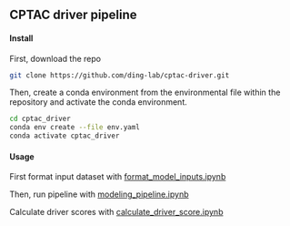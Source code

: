 ## CPTAC driver pipeline

#### Install

First, download the repo

```bash
git clone https://github.com/ding-lab/cptac-driver.git
```

Then, create a conda environment from the environmental file within the repository and activate the conda environment.

```bash
cd cptac_driver
conda env create --file env.yaml
conda activate cptac_driver
```

#### Usage

First format input dataset with [format_model_inputs.ipynb](https://github.com/ding-lab/cptac-driver/blob/master/notebooks/format_model_inputs.ipynb)

Then, run pipeline with [modeling_pipeline.ipynb](https://github.com/ding-lab/cptac-driver/blob/master/notebooks/modeling_pipeline.ipynb)

Calculate driver scores with [calculate_driver_score.ipynb](https://github.com/ding-lab/cptac-driver/blob/master/notebooks/calculate_driver_score.ipynb)
